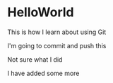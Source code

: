 # HelloWorld
This is how I learn about using Git

I'm going to commit and push this

Not sure what I did 

I have added some more

